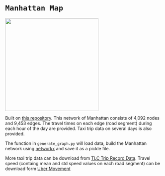 # `Manhattan Map`
<img src="https://github.com/Leot6/Manhattan-Map/blob/master/data/nodes.png" width="300">

Built on [this repository](https://github.com/wallarelvo/nyc-taxi-analysis). This network of Manhattan consists of 4,092 nodes and 9,453 edges. The travel times on each edge (road segment) during each hour of the day are provided. Taxi trip data on several days is also provided. 

The function in `generate_graph.py` will load data, build the Manhattan network using [networkx](https://networkx.github.io/) and save it as a pickle file. 

More taxi trip data can be download from [TLC Trip Record Data](https://www1.nyc.gov/site/tlc/about/tlc-trip-record-data.page). Travel speed (containg mean and std speed values on each road segment) can be download form [Uber Movement](https://movement.uber.com/explore/new_york/speeds/query?dt[tpb]=ALL_DAY&dt[wd;]=1,2,3,4,5,6,7&dt[dr][sd]=2019-11-30&dt[dr][ed]=2019-12-30&ff=&lat.=40.7264408&lng.=-73.9924725&z.=13.17&lang=en-US)
